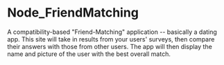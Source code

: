 # Node_FriendMatching
A compatibility-based "Friend-Matching" application -- basically a dating app. This site will take in results from your users' surveys, then compare their answers with those from other users. The app will then display the name and picture of the user with the best overall match.
